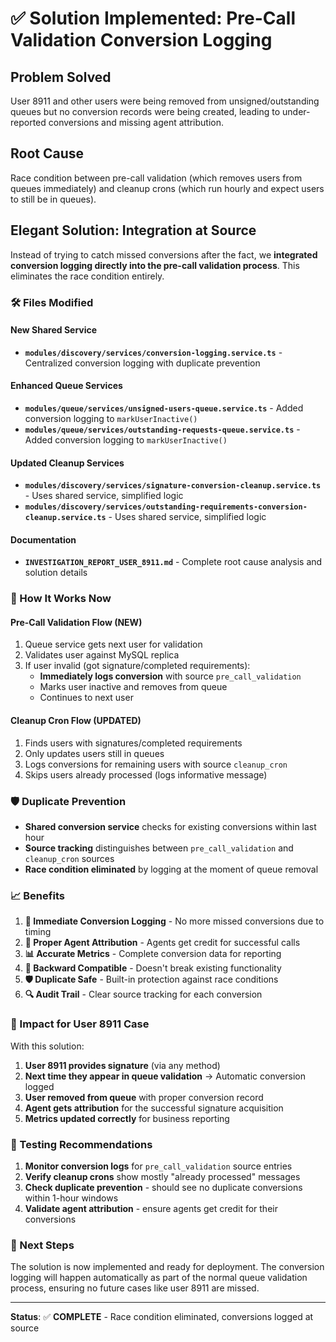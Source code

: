 # ✅ Solution Implemented: Pre-Call Validation Conversion Logging

## Problem Solved
User 8911 and other users were being removed from unsigned/outstanding queues but no conversion records were being created, leading to under-reported conversions and missing agent attribution.

## Root Cause
Race condition between pre-call validation (which removes users from queues immediately) and cleanup crons (which run hourly and expect users to still be in queues).

## Elegant Solution: Integration at Source

Instead of trying to catch missed conversions after the fact, we **integrated conversion logging directly into the pre-call validation process**. This eliminates the race condition entirely.

### 🛠️ Files Modified

#### New Shared Service
- **`modules/discovery/services/conversion-logging.service.ts`** - Centralized conversion logging with duplicate prevention

#### Enhanced Queue Services  
- **`modules/queue/services/unsigned-users-queue.service.ts`** - Added conversion logging to `markUserInactive()`
- **`modules/queue/services/outstanding-requests-queue.service.ts`** - Added conversion logging to `markUserInactive()`

#### Updated Cleanup Services
- **`modules/discovery/services/signature-conversion-cleanup.service.ts`** - Uses shared service, simplified logic
- **`modules/discovery/services/outstanding-requirements-conversion-cleanup.service.ts`** - Uses shared service, simplified logic

#### Documentation
- **`INVESTIGATION_REPORT_USER_8911.md`** - Complete root cause analysis and solution details

### 🔄 How It Works Now

#### Pre-Call Validation Flow (NEW)
1. Queue service gets next user for validation
2. Validates user against MySQL replica  
3. If user invalid (got signature/completed requirements):
   - **Immediately logs conversion** with source `pre_call_validation`
   - Marks user inactive and removes from queue
   - Continues to next user

#### Cleanup Cron Flow (UPDATED)  
1. Finds users with signatures/completed requirements
2. Only updates users still in queues
3. Logs conversions for remaining users with source `cleanup_cron`
4. Skips users already processed (logs informative message)

### 🛡️ Duplicate Prevention
- **Shared conversion service** checks for existing conversions within last hour
- **Source tracking** distinguishes between `pre_call_validation` and `cleanup_cron` sources
- **Race condition eliminated** by logging at the moment of queue removal

### 📈 Benefits

1. **🎯 Immediate Conversion Logging** - No more missed conversions due to timing
2. **👤 Proper Agent Attribution** - Agents get credit for successful calls  
3. **📊 Accurate Metrics** - Complete conversion data for reporting
4. **🔄 Backward Compatible** - Doesn't break existing functionality
5. **🛡️ Duplicate Safe** - Built-in protection against race conditions
6. **🔍 Audit Trail** - Clear source tracking for each conversion

### 🚀 Impact for User 8911 Case

With this solution:
1. **User 8911 provides signature** (via any method)
2. **Next time they appear in queue validation** → Automatic conversion logged
3. **User removed from queue** with proper conversion record
4. **Agent gets attribution** for the successful signature acquisition
5. **Metrics updated correctly** for business reporting

### 🔧 Testing Recommendations

1. **Monitor conversion logs** for `pre_call_validation` source entries
2. **Verify cleanup crons** show mostly "already processed" messages  
3. **Check duplicate prevention** - should see no duplicate conversions within 1-hour windows
4. **Validate agent attribution** - ensure agents get credit for their conversions

### 📝 Next Steps

The solution is now implemented and ready for deployment. The conversion logging will happen automatically as part of the normal queue validation process, ensuring no future cases like user 8911 are missed.

---
**Status**: ✅ **COMPLETE** - Race condition eliminated, conversions logged at source